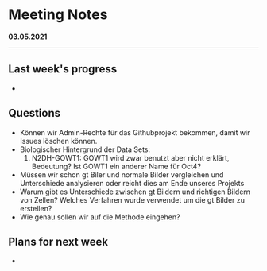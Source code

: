 # Meeting Notes
**03.05.2021**

---
## Last week's progress
-

## Questions

- Können wir Admin-Rechte für das Githubprojekt bekommen, damit wir Issues löschen können. 
- Biologischer Hintergrund der Data Sets:
    1. N2DH-GOWT1: GOWT1 wird zwar benutzt aber nicht erklärt, Bedeutung? Ist GOWT1 ein anderer Name für Oct4?
- Müssen wir schon gt Biler und normale Bilder vergleichen und Unterschiede analysieren oder reicht dies am Ende unseres Projekts
- Warum gibt es Unterschiede zwischen gt Bildern und richtigen Bildern von Zellen? Welches Verfahren wurde verwendet um die gt Bilder zu erstellen?
- Wie genau sollen wir auf die Methode eingehen?


## Plans for next week
-
